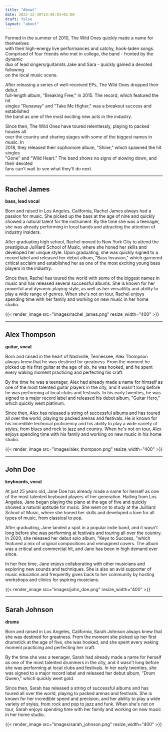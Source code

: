 ```yaml
---
title: "About"
date: 2022-12-30T14:48:01+01:00
draft: false
layout: "about"
---
```


Formed in the summer of 2010, The Wild Ones quickly made a name for themselves  
with their high-energy live performances and catchy, hook-laden songs.  
Comprised of four friends who met in college, the band - fronted by the dynamic  
duo of lead singers/guitarists Jake and Sara - quickly gained a devoted following   
on the local music scene.  

After releasing a series of well-received EPs, The Wild Ones dropped their debut  
full-length album, "Breaking Free," in 2015. The record, which featured the hit  
singles "Runaway" and "Take Me Higher," was a breakout success and established  
the band as one of the most exciting new acts in the industry.  

Since then, The Wild Ones have toured relentlessly, playing to packed houses all  
over the country and sharing stages with some of the biggest names in music. In  
2018, they released their sophomore album, "Shine," which spawned the hit singles  
"Gone" and "Wild Heart." The band shows no signs of slowing down, and their devoted  
fans can't wait to see what they'll do next.  

---

## Rachel James
**bass, lead vocal**

Born and raised in Los Angeles, California, Rachel James always had a passion for music. She picked up the
bass at the age of nine and quickly showed a natural talent for the instrument. By the time she was a teenager,
she was already performing in local bands and attracting the attention of industry insiders.

After graduating high school, Rachel moved to New York City to attend the prestigious Juilliard School of Music,
where she honed her skills and developed her unique style. Upon graduating, she was quickly signed to a record
label and released her debut album, "Bass Invasion," which garnered critical acclaim and established her as one
of the most exciting young bass players in the industry.

Since then, Rachel has toured the world with some of the biggest names in music and has released several
successful albums. She is known for her powerful and dynamic playing style, as well as her versatility and
ability to play a wide range of genres. When she's not on tour, Rachel enjoys spending time with her family
and working on new music in her home studio.

{{< render_image src="images/rachel_james.png" resize_width="400" >}}

---

## Alex Thompson
**guitar, vocal**

Born and raised in the heart of Nashville, Tennessee, Alex Thompson always knew that he
was destined for greatness. From the moment he picked up his first guitar at the age of six,
he was hooked, and he spent every waking moment practicing and perfecting his craft.

By the time he was a teenager, Alex had already made a name for himself as one of the most talented
guitar players in the city, and it wasn't long before he was performing at local clubs and festivals.
In his early twenties, he was signed to a major record label and released his debut album,
"Guitar Hero," which quickly went platinum.

Since then, Alex has released a string of successful albums and has toured all over the world, playing
to packed arenas and festivals. He is known for his incredible technical proficiency and his ability
to play a wide variety of styles, from blues and rock to jazz and country. When he's not on tour,
Alex enjoys spending time with his family and working on new music in his home studio.

{{< render_image src="images/alex_thompson.png" resize_width="400" >}}

---

## John Doe
**keyboards, vocal**

At just 25 years old, Jane Doe has already made a name for herself as one of the most talented keyboard
players of her generation. Hailing from Los Angeles, Jane began playing the piano at the age of five and
quickly showed a natural aptitude for music. She went on to study at the Juilliard School of Music, where
she honed her skills and developed a love for all types of music, from classical to pop.

After graduating, Jane landed a spot in a popular indie band, and it wasn't long before she was performing
at festivals and touring all over the country. In 2020, she released her debut solo album, "Keys to Success,
"which featured a mix of original compositions and reimagined covers. The album was a critical and commercial
hit, and Jane has been in high demand ever since.

In her free time, Jane enjoys collaborating with other musicians and exploring new sounds and techniques.
She is also an avid supporter of music education and frequently gives back to her community by hosting
workshops and clinics for aspiring musicians.

{{< render_image src="images/john_doe.png" resize_width="400" >}}

---

## Sarah Johnson
**drums**

Born and raised in Los Angeles, California, Sarah Johnson always knew that she was destined for greatness.
From the moment she picked up her first drumstick at the age of five, she was hooked, and she spent every
waking moment practicing and perfecting her craft.

By the time she was a teenager, Sarah had already made a name for herself as one of the most talented drummers
in the city, and it wasn't long before she was performing at local clubs and festivals. In her early twenties,
she was signed to a major record label and released her debut album, "Drum Queen," which quickly went gold.

Since then, Sarah has released a string of successful albums and has toured all over the world, playing to
packed arenas and festivals. She is known for her incredible speed and precision, and her ability to play a
wide variety of styles, from rock and pop to jazz and funk. When she's not on tour, Sarah enjoys spending time
with her family and working on new music in her home studio.

{{< render_image src="images/sarah_johnson.png" resize_width="400" >}}
